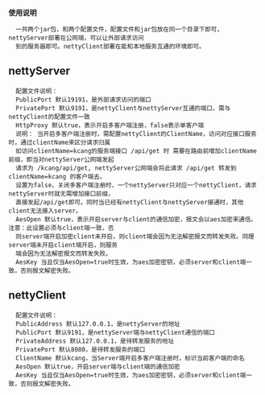 **使用说明**
     
      一共两个jar包，和两个配置文件，配置文件和jar包放在同一个目录下即可，nettyServer部署在公网端，可以让外部请求访问
      到的服务器即可。nettyClient部署在能和本地服务互通的环境即可。
## nettyServer
   
      配置文件说明：
      PublicPort 默认19191，是外部请求访问的端口
      PrivatePort 默认9191，是nettyClient与nettyServer互通的端口，需与nettyClient的配置文件一致
      HttpProxy 默认true，表示开启多客户端注册，false表示单客户端
      说明： 当开启多客户端注册时，需配置nettyClient的ClientName，访问对应接口服务时，通过clientName来区分请求归属
      如访问clientName=kcang的服务端接口 /api/get 时 需要在路由前增加clientName前缀，即当对nettyServer公网端发起
      请求为 /kcang/api/get, nettyServer公网端会将此请求 /api/get 转发到clientName=kcang 的客户端去。
      设置为false，关闭多客户端注册时，一个nettyServer只对应一个nettyClient，请求nettyServer时就无需增加接口前缀，
      直接发起/api/get即可。同时当已经有nettyClient与nettyServer接通时，其他client无法接入server。
      AesOpen 默认true，表示开启server与client的通信加密，报文会以aes加密来通信。注意：此设置必须与client端一致，否
      则server端开启加密client未开启，则client端会因为无法解密报文而转发失败。同理server端未开启client端开启，则服务
      端会因为无法解密报文而转发失败。
      AesKey 当且仅当AesOpen=true时生效，为aes加密密钥，必须server和client端一致，否则报文解密失败。
      
## nettyClient

      配置文件说明：
      PublicAddress 默认127.0.0.1，是nettyServer的地址
      PublicPort 默认9191，是nettyServer端与nettyClient通信的端口
      PrivateAddress 默认127.0.0.1，是待转发服务的地址
      PrivatePort 默认8080，是待转发服务的端口
      ClientName 默认kcang，当Server端开启多客户端注册时，标识当前客户端的命名
      AesOpen 默认true，开启server端与client端的通信加密
      AesKey 当且仅当AesOpen=true时生效，为aes加密密钥，必须server和client端一致，否则报文解密失败。